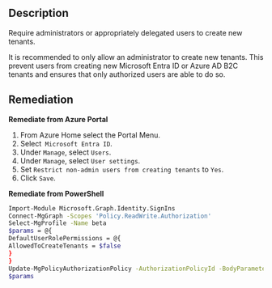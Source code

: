 ## Description

Require administrators or appropriately delegated users to create new tenants.

It is recommended to only allow an administrator to create new tenants. This prevent users from creating new Microsoft Entra ID or Azure AD B2C tenants and ensures that only authorized users are able to do so.

## Remediation

**Remediate from Azure Portal**

1. From Azure Home select the Portal Menu.
2. Select` Microsoft Entra ID`.
3. Under `Manage`, select `Users`.
4. Under `Manage`, select `User settings`.
5. Set `Restrict non-admin users from creating tenants` to `Yes`.
6. Click `Save`.

**Remediate from PowerShell**

```bash
Import-Module Microsoft.Graph.Identity.SignIns
Connect-MgGraph -Scopes 'Policy.ReadWrite.Authorization'
Select-MgProfile -Name beta
$params = @{
DefaultUserRolePermissions = @{
AllowedToCreateTenants = $false
}
}
Update-MgPolicyAuthorizationPolicy -AuthorizationPolicyId -BodyParameter
$params
```